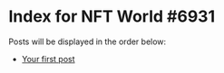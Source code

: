# Index for NFT World #6931
Posts will be displayed in the order below:

- [Your first post](./001-first.md)

